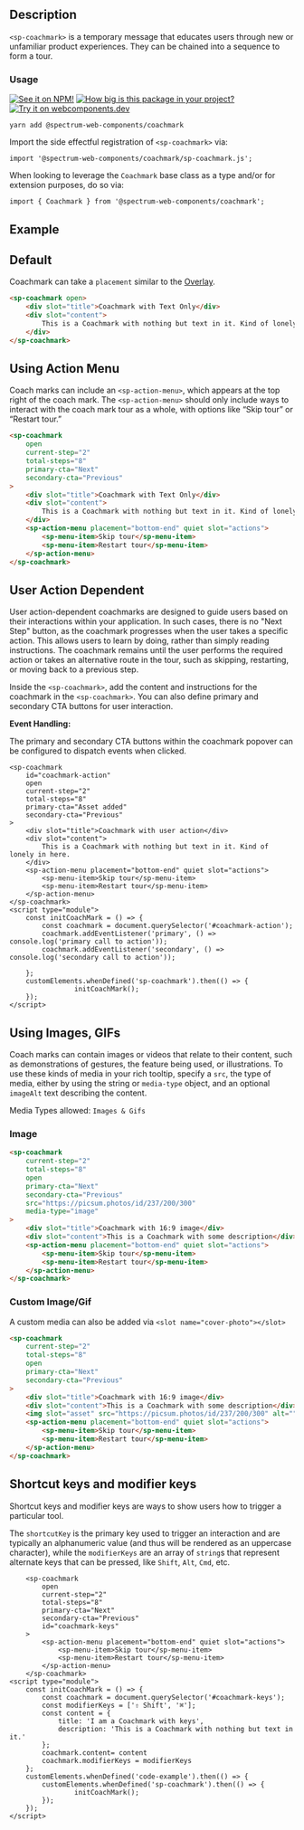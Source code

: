 ## Description

`<sp-coachmark>` is a temporary message that educates users through new or unfamiliar product experiences. They can be chained into a sequence to form a tour.

### Usage

[![See it on NPM!](https://img.shields.io/npm/v/@spectrum-web-components/coachmark?style=for-the-badge)](https://www.npmjs.com/package/@spectrum-web-components/coachmark)
[![How big is this package in your project?](https://img.shields.io/bundlephobia/minzip/@spectrum-web-components/coachmark?style=for-the-badge)](https://bundlephobia.com/result?p=@spectrum-web-components/coachmark)
[![Try it on webcomponents.dev](https://img.shields.io/badge/Try%20it%20on-webcomponents.dev-green?style=for-the-badge)](https://webcomponents.dev/edit/collection/fO75441E1Q5ZlI0e9pgq/Z611FV1zeF0CLBLVHNFY/src/index.ts)

```
yarn add @spectrum-web-components/coachmark
```

Import the side effectful registration of `<sp-coachmark>` via:

```
import '@spectrum-web-components/coachmark/sp-coachmark.js';

```

When looking to leverage the `Coachmark` base class as a type and/or for extension purposes, do so via:

```
import { Coachmark } from '@spectrum-web-components/coachmark';
```

## Example

## Default

Coachmark can take a `placement` similar to the [Overlay](https://opensource.adobe.com/spectrum-web-components/components/overlay/).

```html
<sp-coachmark open>
    <div slot="title">Coachmark with Text Only</div>
    <div slot="content">
        This is a Coachmark with nothing but text in it. Kind of lonely in here.
    </div>
</sp-coachmark>
```

## Using Action Menu

Coach marks can include an `<sp-action-menu>`, which appears at the top right of the coach mark. The `<sp-action-menu>` should only include ways to interact with the coach mark tour as a whole, with options like “Skip tour” or “Restart tour.”

```html
<sp-coachmark
    open
    current-step="2"
    total-steps="8"
    primary-cta="Next"
    secondary-cta="Previous"
>
    <div slot="title">Coachmark with Text Only</div>
    <div slot="content">
        This is a Coachmark with nothing but text in it. Kind of lonely in here.
    </div>
    <sp-action-menu placement="bottom-end" quiet slot="actions">
        <sp-menu-item>Skip tour</sp-menu-item>
        <sp-menu-item>Restart tour</sp-menu-item>
    </sp-action-menu>
</sp-coachmark>
```

## User Action Dependent

User action-dependent coachmarks are designed to guide users based on their interactions within your application. In such cases, there is no "Next Step" button, as the coachmark progresses when the user takes a specific action. This allows users to learn by doing, rather than simply reading instructions. The coachmark remains until the user performs the required action or takes an alternative route in the tour, such as skipping, restarting, or moving back to a previous step.

Inside the `<sp-coachmark>`, add the content and instructions for the coachmark in the `<sp-coachmark>`. You can also define primary and secondary CTA buttons for user interaction.

**Event Handling:**

The primary and secondary CTA buttons within the coachmark popover can be configured to dispatch events when clicked.

```html-live
<sp-coachmark
    id="coachmark-action"
    open
    current-step="2"
    total-steps="8"
    primary-cta="Asset added"
    secondary-cta="Previous"
>
    <div slot="title">Coachmark with user action</div>
    <div slot="content">
        This is a Coachmark with nothing but text in it. Kind of lonely in here.
    </div>
    <sp-action-menu placement="bottom-end" quiet slot="actions">
        <sp-menu-item>Skip tour</sp-menu-item>
        <sp-menu-item>Restart tour</sp-menu-item>
    </sp-action-menu>
</sp-coachmark>
<script type="module">
    const initCoachMark = () => {
        const coachmark = document.querySelector('#coachmark-action');
        coachmark.addEventListener('primary', () => console.log('primary call to action'));
        coachmark.addEventListener('secondary', () => console.log('secondary call to action'));

    };
    customElements.whenDefined('sp-coachmark').then(() => {
                initCoachMark();
    });
</script>
```

<script type="module">
    const initCoachMark = () => {
        const coachmark = document.querySelector('#coachmark-action');
        coachmark.addEventListener('primary', () => console.log('primary call to action'));
        coachmark.addEventListener('secondary', () => console.log('secondary call to action'));
    };
    customElements.whenDefined('sp-coachmark').then(() => {
                initCoachMark();
    });
</script>

## Using Images, GIFs

Coach marks can contain images or videos that relate to their content, such as demonstrations of gestures, the feature being used, or illustrations.
To use these kinds of media in your rich tooltip, specify a `src`, the type of media, either by using the string or `media-type` object, and
an optional `imageAlt` text describing the content.

Media Types allowed: `Images & Gifs`

### Image

```html
<sp-coachmark
    current-step="2"
    total-steps="8"
    open
    primary-cta="Next"
    secondary-cta="Previous"
    src="https://picsum.photos/id/237/200/300"
    media-type="image"
>
    <div slot="title">Coachmark with 16:9 image</div>
    <div slot="content">This is a Coachmark with some description</div>
    <sp-action-menu placement="bottom-end" quiet slot="actions">
        <sp-menu-item>Skip tour</sp-menu-item>
        <sp-menu-item>Restart tour</sp-menu-item>
    </sp-action-menu>
</sp-coachmark>
```

### Custom Image/Gif

A custom media can also be added via `<slot name="cover-photo"></slot>`

```html
<sp-coachmark
    current-step="2"
    total-steps="8"
    open
    primary-cta="Next"
    secondary-cta="Previous"
>
    <div slot="title">Coachmark with 16:9 image</div>
    <div slot="content">This is a Coachmark with some description</div>
    <img slot="asset" src="https://picsum.photos/id/237/200/300" alt="" />
    <sp-action-menu placement="bottom-end" quiet slot="actions">
        <sp-menu-item>Skip tour</sp-menu-item>
        <sp-menu-item>Restart tour</sp-menu-item>
    </sp-action-menu>
</sp-coachmark>
```

## Shortcut keys and modifier keys

Shortcut keys and modifier keys are ways to show users how to trigger a particular tool.

The `shortcutKey` is the primary key used to trigger an interaction and are typically an alphanumeric value (and thus will be rendered as an uppercase character), while the
`modifierKeys` are an array of `string`s that represent alternate keys that can be pressed, like `Shift`, `Alt`, `Cmd`, etc.

```html-live
    <sp-coachmark
        open
        current-step="2"
        total-steps="8"
        primary-cta="Next"
        secondary-cta="Previous"
        id="coachmark-keys"
    >
        <sp-action-menu placement="bottom-end" quiet slot="actions">
            <sp-menu-item>Skip tour</sp-menu-item>
            <sp-menu-item>Restart tour</sp-menu-item>
        </sp-action-menu>
    </sp-coachmark>
<script type="module">
    const initCoachMark = () => {
        const coachmark = document.querySelector('#coachmark-keys');
        const modifierKeys = ['⇧ Shift', '⌘'];
        const content = {
            title: 'I am a Coachmark with keys',
            description: 'This is a Coachmark with nothing but text in it.'
        };
        coachmark.content= content
        coachmark.modifierKeys = modifierKeys
    };
    customElements.whenDefined('code-example').then(() => {
        customElements.whenDefined('sp-coachmark').then(() => {
                initCoachMark();
        });
    });
</script>
```

<script type="module">
    const initCoachMark = () => {
        const coachmark = document.querySelector('#coachmark-keys');
        const modifierKeys = ['⇧ Shift', '⌘'];
        const content = {
            title: 'I am a Coachmark with keys',
            description: 'This is a Coachmark with nothing but text in it.'
        };
        coachmark.content= content
        coachmark.modifierKeys = modifierKeys
    };
    customElements.whenDefined('code-example').then(() => {
        customElements.whenDefined('sp-coachmark').then(() => {
                initCoachMark();
        });
    });
</script>
